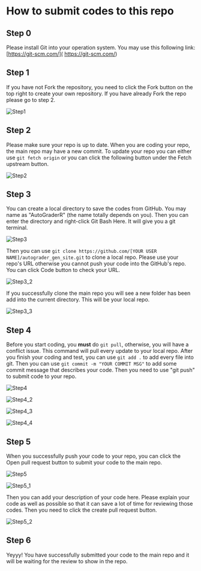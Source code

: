 # How to submit codes to this repo

## Step 0

Please install Git into your operation system. You may use this following link: [https://git-scm.com/]( https://git-scm.com/)

## Step 1


If you have not Fork the repository, you need to click the Fork button on the top right to create your own repository. If you have already Fork the repo please go to step 2.

![Step1](Instruction.assets/Step1.PNG)

## Step 2

Please make sure your repo is up to date. When you are coding your repo, the main repo may have a new commit. To update your repo you can either use `git fetch origin` or you can click the following button under the Fetch upstream button.

![Step2](Instruction.assets/Step2.PNG)

## Step 3

You can create a local directory to save the codes from GitHub. You may name as "AutoGraderR" (the name totally depends on you). Then you can enter the directory and right-click Git Bash Here. It will give you a git terminal.



![Step3](Instruction.assets/Step3.png)

Then you can use `git clone https://github.com/[YOUR USER NAME]/autograder_gen_site.git` to clone a local repo. Please use your repo's URL otherwise you cannot push your code into the GitHub's repo. You can click Code button to check your URL.

![Step3_2](Instruction.assets/Step3_2.PNG)

If you successfully clone the main repo you will see a new folder has been add into the current directory. This will be your local repo.

![Step3_3](Instruction.assets/Step3_3.PNG)



## Step 4

Before you start coding, you **must** do `git pull`, otherwise, you will have a conflict issue. This command will pull every update to your local repo. After you finish your coding and test, you can use `git add .` to add every file into git. Then you can use    `git commit -m "YOUR COMMIT MSG"`    to add some commit message that describes your code. Then you need to use "git push" to submit code to your repo.

![Step4](Instruction.assets/Step4.PNG)

![Step4_2](Instruction.assets/Step4_2.PNG)

![Step4_3](Instruction.assets/Step4_3.PNG)

![Step4_4](Instruction.assets/Step4_4.PNG)

## Step 5

When you successfully push your code to your repo, you can click the Open pull request button to submit your code to the main repo.

![Step5](Instruction.assets/Step5.PNG)

![Step5_1](Instruction.assets/Step5_1.PNG)

Then you can add your description of your code here. Please explain your code as well as possible so that it can save a lot of time for reviewing those codes. Then you need to click the create pull request button.

![Step5_2](Instruction.assets/Step5_2.PNG)

## Step 6

Yeyyy! You have successfully submitted your code to the main repo and it will be waiting for the review to show in the repo.
